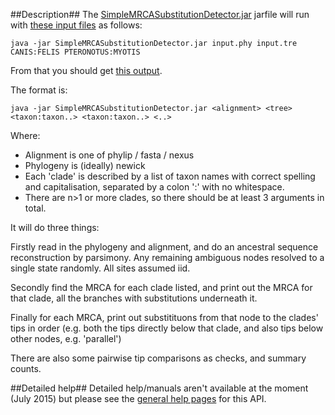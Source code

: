 ##Description##
The [SimpleMRCASubstitutionDetector.jar](https://github.com/lonelyjoeparker/qmul-genome-convergence-pipeline/blob/master/trunk/bin/SimpleMRCASubstitutionDetector.jar) jarfile will run with [these input files](https://github.com/lonelyjoeparker/qmul-genome-convergence-pipeline/blob/master/trunk/examples/) as follows:

`java -jar SimpleMRCASubstitutionDetector.jar input.phy input.tre CANIS:FELIS PTERONOTUS:MYOTIS`

From that you should get [this output](https://github.com/lonelyjoeparker/qmul-genome-convergence-pipeline/blob/master/trunk/examples/output_SimpleMRCASubstitutionDetector.txt).



The format is:

`java -jar SimpleMRCASubstitutionDetector.jar <alignment> <tree> <taxon:taxon..> <taxon:taxon..> <..>`

Where:
 * Alignment is one of phylip / fasta  / nexus
 * Phylogeny is (ideally) newick 
 * Each 'clade' is described by a list of taxon names with correct spelling and capitalisation, separated by a colon ':' with no whitespace.
 * There are n>1 or more clades, so there should be at least 3 arguments in total.

It will do three things:

Firstly read in the phylogeny and alignment, and do an ancestral sequence reconstruction by parsimony. Any remaining ambiguous nodes resolved to a single state randomly. All sites assumed iid.

Secondly find the MRCA for each clade listed, and print out the MRCA for that clade, all the branches with substitutions underneath it.

Finally for each MRCA, print out substitituons from that node to the clades' tips in order (e.g. both the tips directly below that clade, and also tips below other nodes, e.g. 'parallel')

There are also some pairwise tip comparisons as checks, and summary counts. 

##Detailed help##
Detailed help/manuals aren't available at the moment (July 2015) but please see the [general help pages](https://github.com/lonelyjoeparker/qmul-genome-convergence-pipeline/blob/master/trunk/bin/README.md#help) for this API.
